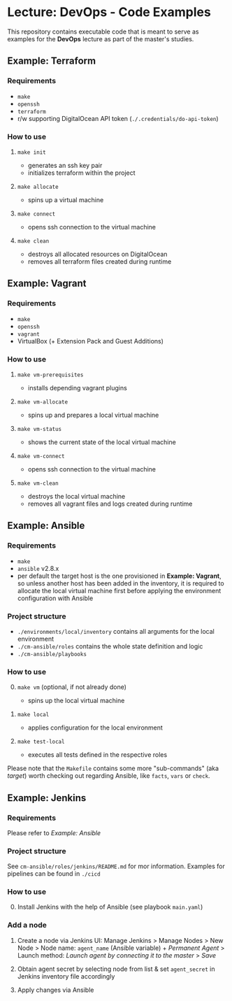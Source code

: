 Lecture: DevOps - Code Examples
===============================


This repository contains executable code that is meant to serve as examples
for the __DevOps__ lecture as part of the master's studies.


## Example: Terraform

### Requirements

*   `make`
*   `openssh`
*   `terraform`
*   r/w supporting DigitalOcean API token (`./.credentials/do-api-token`)


### How to use

1. `make init`
    *   generates an ssh key pair
    *   initializes terraform within the project 

2. `make allocate`
    *   spins up a virtual machine

3. `make connect`
    *   opens ssh connection to the virtual machine

4. `make clean`
    *   destroys all allocated resources on DigitalOcean
    *   removes all terraform files created during runtime 


## Example: Vagrant

### Requirements

*   `make`
*   `openssh`
*   `vagrant`
*   VirtualBox (+ Extension Pack and Guest Additions)


### How to use

1. `make vm-prerequisites`
    *   installs depending vagrant plugins

2. `make vm-allocate`
    *   spins up and prepares a local virtual machine 

3. `make vm-status`
    *   shows the current state of the local virtual machine

4. `make vm-connect`
    *   opens ssh connection to the virtual machine

5. `make vm-clean`
    *   destroys the local virtual machine
    *   removes all vagrant files and logs created during runtime 

## Example: Ansible 

### Requirements

*   `make`
*   `ansible` v2.8.x
*   per default the target host is the one provisioned in __Example: Vagrant__,
    so unless another host has been added in the inventory, it is required to 
    allocate the local virtual machine first before applying the environment 
    configuration with Ansible

### Project structure

*   `./environments/local/inventory` contains all arguments for the local 
    environment
*   `./cm-ansible/roles` contains the whole state definition and logic
*   `./cm-ansible/playbooks` 

### How to use

0. `make vm` (optional, if not already done)
    * spins up the local virtual machine

1. `make local`
    * applies configuration for the local environment
    
2.  `make test-local`
    * executes all tests defined in the respective roles
    
Please note that the `Makefile` contains some more "sub-commands" (aka *target*)
worth checking out regarding Ansible, like `facts`, `vars` or `check`.


## Example: Jenkins

### Requirements

Please refer to *Example: Ansible*

### Project structure

See `cm-ansible/roles/jenkins/README.md` for mor information. Examples for pipelines can be found in `./cicd`

### How to use

0. Install Jenkins with the help of Ansible (see playbook `main.yaml`)

### Add a node

1. Create a node via Jenkins UI:
   Manage Jenkins > Manage Nodes > New Node > Node name: `agent_name` (Ansible variable) + *Permanent Agent* > 
   Launch method: *Launch agent by connecting it to the master* > *Save*
   
2. Obtain agent secret by selecting node from list & set `agent_secret` in Jenkins inventory file accordingly

3. Apply changes via Ansible
